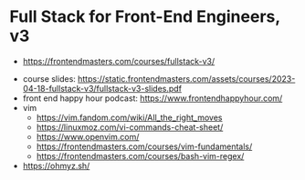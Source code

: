 # Full Stack for Front-End Engineers, v3

- <https://frontendmasters.com/courses/fullstack-v3/>

* course slides: <https://static.frontendmasters.com/assets/courses/2023-04-18-fullstack-v3/fullstack-v3-slides.pdf>
* front end happy hour podcast: <https://www.frontendhappyhour.com/>
* vim
  - <https://vim.fandom.com/wiki/All_the_right_moves>
  * <https://linuxmoz.com/vi-commands-cheat-sheet/>
  * <https://www.openvim.com/>
  * <https://frontendmasters.com/courses/vim-fundamentals/>
  * <https://frontendmasters.com/courses/bash-vim-regex/>
* <https://ohmyz.sh/>
